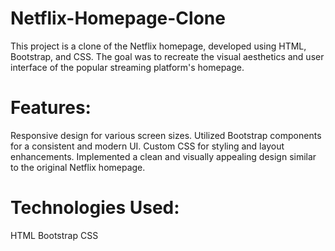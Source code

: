 # Netflix-Homepage-Clone
This project is a clone of the Netflix homepage, developed using HTML, Bootstrap, and CSS. The goal was to recreate the visual aesthetics and user interface of the popular streaming platform's homepage.

# Features:
Responsive design for various screen sizes.
Utilized Bootstrap components for a consistent and modern UI.
Custom CSS for styling and layout enhancements.
Implemented a clean and visually appealing design similar to the original Netflix homepage.

# Technologies Used:
HTML
Bootstrap
CSS
